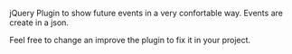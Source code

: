 jQuery Plugin to show future events in a very confortable way.
Events are create in a json.

Feel free to change an improve the plugin to fix it in your project.